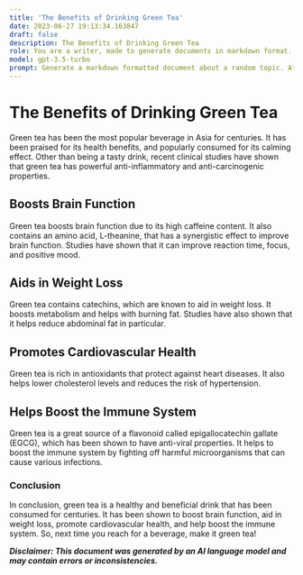```yaml
---
title: 'The Benefits of Drinking Green Tea'
date: 2023-06-27 19:13:34.163847
draft: false
description: The Benefits of Drinking Green Tea
role: You are a writer, made to generate documents in markdown format. It is very important that all of the documents you generate are in valid markdown format.
model: gpt-3.5-turbo
prompt: Generate a markdown formatted document about a random topic. At the bottom, include a disclaimer explaining that the document was generated by you. The first line of the document should be the title. Make sure that the entire document is in proper markdown format, using a mix of various tags to make the document visually appealing.
---
```


# The Benefits of Drinking Green Tea

Green tea has been the most popular beverage in Asia for centuries. It has been praised for its health benefits, and popularly consumed for its calming effect. Other than being a tasty drink, recent clinical studies have shown that green tea has powerful anti-inflammatory and anti-carcinogenic properties. 

## Boosts Brain Function

Green tea boosts brain function due to its high caffeine content. It also contains an amino acid, L-theanine, that has a synergistic effect to improve brain function. Studies have shown that it can improve reaction time, focus, and positive mood.

## Aids in Weight Loss

Green tea contains catechins, which are known to aid in weight loss. It boosts metabolism and helps with burning fat. Studies have also shown that it helps reduce abdominal fat in particular.

## Promotes Cardiovascular Health

Green tea is rich in antioxidants that protect against heart diseases. It also helps lower cholesterol levels and reduces the risk of hypertension. 

## Helps Boost the Immune System

Green tea is a great source of a flavonoid called epigallocatechin gallate (EGCG), which has been shown to have anti-viral properties. It helps to boost the immune system by fighting off harmful microorganisms that can cause various infections.

### Conclusion

In conclusion, green tea is a healthy and beneficial drink that has been consumed for centuries. It has been shown to boost brain function, aid in weight loss, promote cardiovascular health, and help boost the immune system. So, next time you reach for a beverage, make it green tea!

***Disclaimer: This document was generated by an AI language model and may contain errors or inconsistencies.***